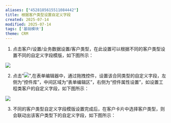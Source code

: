 ```yaml
---
aliases: ["4528185615511084442"]
title: 根据客户类型设置自定义字段
created: 2025-07-14
modified: 2025-07-14
tags: ['基础模块']
theme: CRM
---
```


1. 点击客户/设置/业务数据设置/客户类型，在此设置可以根据不同的客户类型设置不同的自定义字段模版，如下图所示：

![](https://myhelpdoc.oss-cn-heyuan.aliyuncs.com/mdimages/61cce4c87fb9819bca47f84dc35d3018.jpg)

2. 点击"![](https://myhelpdoc.oss-cn-heyuan.aliyuncs.com/mdimages/39f552b7b514e3975df9cc85567e3633.jpg)",在表单编辑器中，通过拖拽控件，设置该合同类型的自定义字段，左侧为“控件库”，中间区域为“表单编辑区”，右侧为“控件属性设置”，如设置工程类客户的自定义字段，如下图所示：

![](https://myhelpdoc.oss-cn-heyuan.aliyuncs.com/mdimages/f35eb2c8bb3c6c534babc71e4ca385fb.jpg)

3. 不同的客户类型自定义字段模版设置完成后，在客户卡片中选择客户类型，则会联动出该客户类型下的自定义字段，如下图所示：

